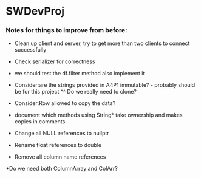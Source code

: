 # SWDevProj



### Notes for things to improve from before:


* Clean up client and server, try to get more than two clients to connect successfully

* Check serializer for correctness


* we should test the df.filter method also implement it

* Consider:are the strings provided in A4P1 immutable? - probably should be for this project
^^ Do we really need to clone?


* Consider:Row allowed to copy the data?

* document which methods using String\* take ownership and makes copies in comments

* Change all NULL references to nullptr

* Rename float references to double

* Remove all column name references

*Do we need both ColumnArray and ColArr?